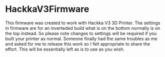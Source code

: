 # HackkaV3Firmware
This firmware was created to work with Hackka V3 3D Printer.
The settings in firmware are for an inverteded build what is on the bottom normally is on the top instead.
So please note changes to settings will be required if you built your printer as normal.
Someone finally had the same troubles as me and asked for me to release this work so I felt appropriate to share the effort.
This will be essentially left as is to use as you wish. 
